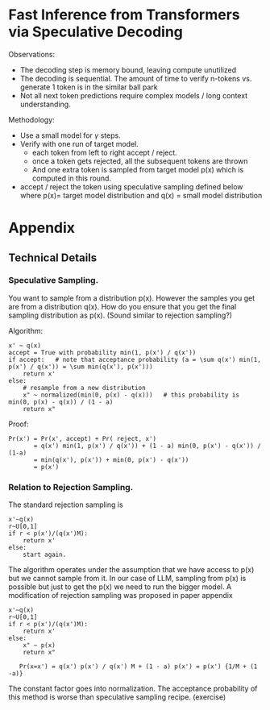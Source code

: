 # Fast Inference from Transformers via Speculative Decoding

Observations: 
- The decoding step is memory bound, leaving compute unutilized
- The decoding is sequential. The amount of time to verify n-tokens vs. generate 1 token is in the similar ball park
- Not all next token predictions require complex models / long context understanding.

Methodology:
- Use a small model for $\gamma$ steps.
- Verify with one run of target model.
    - each token from left to right accept / reject.
    - once a token gets rejected, all the subsequent tokens are thrown
    - And one extra token is sampled from target model p(x) which is computed in this round.
- accept / reject the token using speculative sampling defined below where p(x)= target model distribution and q(x) = small model distribution


# Appendix
## Technical Details

### Speculative Sampling.
You want to sample from a distribution p(x). However the samples you get are from a distribution q(x). How do you ensure that you get the final sampling distribution as p(x). (Sound similar to rejection sampling?)

Algorithm: 
```
x' ~ q(x)
accept = True with probability min(1, p(x') / q(x'))
if accept:   # note that acceptance probability (a = \sum q(x') min(1, p(x') / q(x')) = \sum min(q(x'), p(x')))
    return x'
else:
    # resample from a new distribution
    x" ~ normalized(min(0, p(x) - q(x)))   # this probability is min(0, p(x) - q(x)) / (1 - a)
    return x"
```
Proof:
```
Pr(x') = Pr(x', accept) + Pr( reject, x')
       = q(x') min(1, p(x') / q(x')) + (1 - a) min(0, p(x') - q(x')) / (1-a)
       = min(q(x'), p(x')) + min(0, p(x') - q(x'))
       = p(x')
```

### Relation to Rejection Sampling.
The standard rejection sampling is 
```
x'~q(x)
r~U[0,1]
if r < p(x')/(q(x')M):
    return x'
else:
    start again.
```
The algorithm operates under the assumption that we have access to p(x) but we cannot sample from it. In our case of LLM, sampling from p(x) is possible but just to get the p(x) we need to run the bigger model. 
A modification of rejection sampling was proposed in paper appendix
```
x'~q(x)
r~U[0,1]
if r < p(x')/(q(x')M):
    return x'
else:
    x" ~ p(x)
    return x"
```

```
   Pr(x=x') = q(x') p(x') / q(x') M + (1 - a) p(x') = p(x') {1/M + (1 -a)}
```
The constant factor goes into normalization. The acceptance probability of this method is worse than speculative sampling recipe. (exercise)

